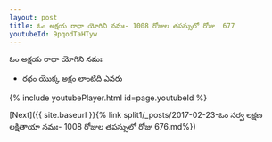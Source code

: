 ```yaml
---
layout: post
title: ఓం అక్షయ రాధా యోగిని నమః- 1008 రోజుల తపస్సులో రోజు  677
youtubeId: 9pqodTaHTyw
---
```

 
 
 ఓం అక్షయ రాధా యోగిని నమః  
 
 -  రథం యొక్క అక్షం లాంటిది ఎవరు 
 
  
 
  
 
 
 
 
 
 


{% include youtubePlayer.html id=page.youtubeId %}
 
[Next]({{ site.baseurl }}{% link  split1/_posts/2017-02-23-ఓం సర్వ లక్షణ లక్షితాయా నమః- 1008 రోజుల తపస్సులో రోజు  676.md%})
 
